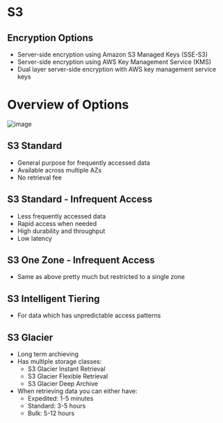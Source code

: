 # S3

## Encryption Options

* Server-side encryption using Amazon S3 Managed Keys (SSE-S3)
* Server-side encryption using AWS Key Management Service (KMS)
* Dual layer server-side encryption with AWS key management service keys

# Overview of Options

![image](https://github.com/user-attachments/assets/fc6a4198-435e-490f-a65e-7ce6e8ab0d6c)


## S3 Standard

* General purpose for frequently accessed data
* Available across multiple AZs
* No retrieval fee

## S3 Standard - Infrequent Access

* Less frequently accessed data
* Rapid access when needed
* High durability and throughput
* Low latency

## S3 One Zone - Infrequent Access

* Same as above pretty much but restricted to a single zone

## S3 Intelligent Tiering

* For data which has unpredictable access patterns

## S3 Glacier

* Long term archieving
* Has multiple storage classes:
    * S3 Glacier Instant Retrieval
    * S3 Glacier Flexible Retrieval
    * S3 Glacier Deep Archive
* When retrieving data you can either have:
    * Expedited: 1-5 minutes
    * Standard: 3-5 hours
    * Bulk: 5-12 hours
